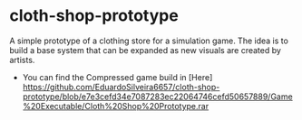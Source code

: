 # cloth-shop-prototype
A simple prototype of a clothing store for a simulation game. The idea is to build a base system that can be expanded as new visuals are created by artists.
- You can find the Compressed game build in [Here] https://github.com/EduardoSilveira6657/cloth-shop-prototype/blob/e7e3cefd34e7087283ec22064746cefd50657889/Game%20Executable/Cloth%20Shop%20Prototype.rar

